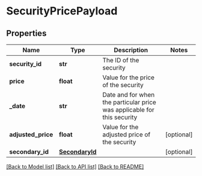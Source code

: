 # SecurityPricePayload

## Properties
Name | Type | Description | Notes
------------ | ------------- | ------------- | -------------
**security_id** | **str** | The ID of the security | 
**price** | **float** | Value for the price of the security | 
**_date** | **str** | Date and for when the particular price was applicable for this security | 
**adjusted_price** | **float** | Value for the adjusted price of the security | [optional] 
**secondary_id** | [**SecondaryId**](SecondaryId.md) |  | [optional] 

[[Back to Model list]](../README.md#documentation-for-models) [[Back to API list]](../README.md#documentation-for-api-endpoints) [[Back to README]](../README.md)



